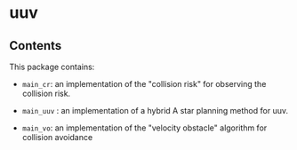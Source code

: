 # uuv

## Contents
This package contains:
+ `main_cr`: an implementation of the "collision risk" for
  observing the collision risk.

+ `main_uuv` : an implementation of a hybrid A star planning method for uuv.

+ `main_vo`: an implementation of the "velocity obstacle" algorithm for
  collision avoidance
